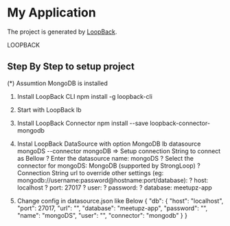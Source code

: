 # My Application

The project is generated by [LoopBack](http://loopback.io).

LOOPBACK	
## Step By Step to setup project

(*) Assumtion MongoDB is installed

1. Install LoopBack CLI
	npm install -g loopback-cli
	
2. Start with LoopBack
	lb
	
3. Install LoopBack Connector
	npm install --save loopback-connector-mongodb

4. Instal LoopBack DataSource with option MongoDB
	lb datasource mongoDS --connector mongoDB
	=> Setup connection String to connect as Bellow
		? Enter the datasource name: mongoDS
		? Select the connector for mongoDS: MongoDB (supported by StrongLoop)
		? Connection String url to override other settings (eg: mongodb://username:password@hostname:port/database):
		? host: localhost
		? port: 27017
		? user:
		? password:
		? database: meetupz-app	

5. Change config in datasource.json like Below
	{
	  "db": {
		"host": "localhost",
		"port": 27017,
		"url": "",
		"database": "meetupz-app",
		"password": "",
		"name": "mongoDS",
		"user": "",
		"connector": "mongodb"
	  }
	}	
	